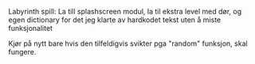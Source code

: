 
Labyrinth spill:
La till splashscreen modul, la til ekstra level med dør, og egen dictionary for det jeg klarte av hardkodet tekst uten å miste funksjonalitet

Kjør på nytt bare hvis den tilfeldigvis svikter pga "random" funksjon, skal fungere. 



